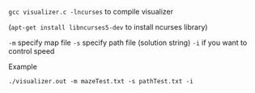 `gcc visualizer.c -lncurses` to compile visualizer

(`apt-get install libncurses5-dev` to install ncurses library)

`-m` specify map file
`-s` specify path file (solution string)
`-i` if you want to control speed

Example

`./visualizer.out -m mazeTest.txt -s pathTest.txt -i`
